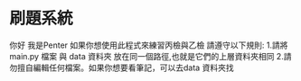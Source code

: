 # 刷題系統
你好
我是Penter
如果你想使用此程式來練習丙檢與乙檢
請遵守以下規則:
1.請將main.py 檔案 與 data 資料夾 放在同一個路徑,也就是它們的上層資料夾相同
2.請勿擅自編輯任何檔案。如果你想要看筆記，可以去data 資料夾找
